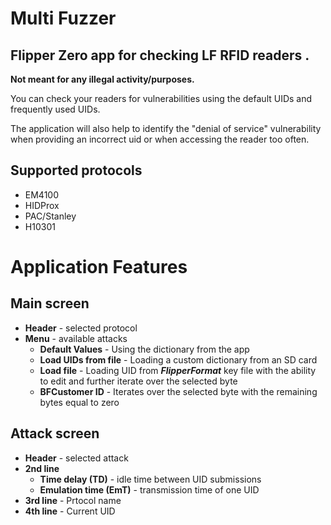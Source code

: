 # Multi Fuzzer
## Flipper Zero app for checking LF RFID readers .

**Not meant for any illegal activity/purposes.**

You can check your readers for vulnerabilities using the default UIDs and frequently used UIDs.

The application will also help to identify the "denial of service" vulnerability when providing an incorrect uid or when accessing the reader too often.

## Supported protocols
- EM4100
- HIDProx
- PAC/Stanley
- H10301

# Application Features
## Main screen
- **Header** - selected protocol
- **Menu** - available attacks
    - **Default Values** - Using the dictionary from the app
    - **Load UIDs from file** - Loading a custom dictionary from an SD card
    - **Load file** - Loading UID from ***FlipperFormat*** key file with the ability to edit and further iterate over the selected byte
    - **BFCustomer ID** - Iterates over the selected byte with the remaining bytes equal to zero

## Attack screen
- **Header** - selected attack
- **2nd line**
    - **Time delay (TD)** - idle time between UID submissions
    - **Emulation time (EmT)** - transmission time of one UID
- **3rd line** - Prtocol name
- **4th line** - Current UID